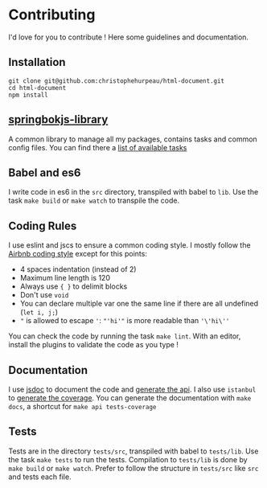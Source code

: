 # Contributing

I'd love for you to contribute ! Here some guidelines and documentation.

## Installation

```
git clone git@github.com:christophehurpeau/html-document.git
cd html-document
npm install
```

## [springbokjs-library](https://github.com/christophehurpeau/springbokjs-library#springbokjs-library-)

A common library to manage all my packages, contains tasks and common config files. You can find there a [list of available tasks](https://github.com/christophehurpeau/springbokjs-library/blob/master/README.md#to-code)

## Babel and es6

I write code in es6 in the `src` directory, transpiled with babel to `lib`.
Use the task `make build` or `make watch` to transpile the code.

## Coding Rules

I use eslint and jscs to ensure a common coding style. I mostly follow the [Airbnb coding style](https://github.com/airbnb/javascript/blob/master/README.md) except for this points:

- 4 spaces indentation (instead of 2)
- Maximum line length is 120
- Always use `{ }` to delimit blocks
- Don't use `void`
- You can declare multiple var one the same line if there are all undefined (`let i, j;`)
- `"` is allowed to escape `'`: `"'hi'"` is more readable than `'\'hi\''`

You can check the code by running the task `make lint`. With an editor, install the plugins to validate the code as you type !

## Documentation

I use [jsdoc](http://usejsdoc.org/) to document the code and [generate the api](https://christophehurpeau.github.io/html-document/docs/).
I also use `istanbul` to [generate the coverage](https://christophehurpeau.github.io/html-document/coverage/lcov-report/).
You can generate the documentation with `make docs`, a shortcut for `make api tests-coverage`

## Tests

Tests are in the directory `tests/src`, transpiled with babel to `tests/lib`. Use the task `make tests` to run the tests.
Compilation to `tests/lib` is done by `make build` or `make watch`.
Prefer to follow the structure in `tests/src` like `src` and tests each file.
